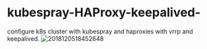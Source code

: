 # kubespray-HAProxy-keepalived-
configure k8s cluster with kubespray and haproxies with vrrp and keepalived.
![2018120518452648](https://user-images.githubusercontent.com/73755890/187443013-46de4c0f-e8fa-4b61-9ded-96964020a9a6.png)

